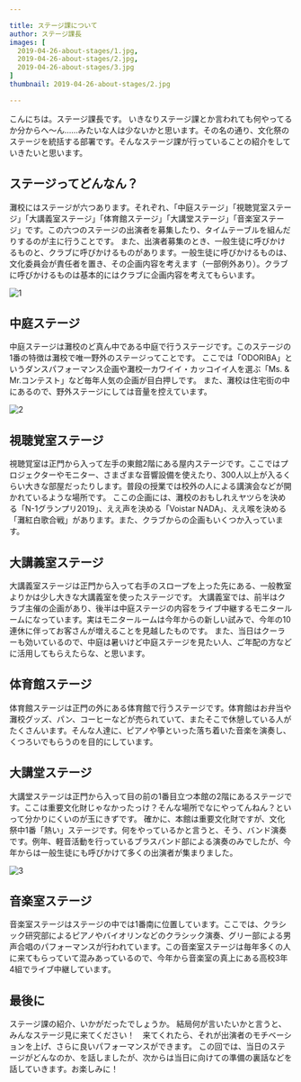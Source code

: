 ```yaml
---

title: ステージ課について
author: ステージ課長
images: [
  2019-04-26-about-stages/1.jpg,
  2019-04-26-about-stages/2.jpg,
  2019-04-26-about-stages/3.jpg
]
thumbnail: 2019-04-26-about-stages/2.jpg

---
```


こんにちは。ステージ課長です。
いきなりステージ課とか言われても何やってるか分からへ〜ん……みたいな人は少ないかと思います。その名の通り、文化祭のステージを統括する部署です。そんなステージ課が行っていることの紹介をしていきたいと思います。

## ステージってどんなん？
灘校にはステージが六つあります。それぞれ、「中庭ステージ」「視聴覚室ステージ」「大講義室ステージ」「体育館ステージ」「大講堂ステージ」「音楽室ステージ」です。この六つのステージの出演者を募集したり、タイムテーブルを組んだりするのが主に行うことです。
また、出演者募集のとき、一般生徒に呼びかけるものと、クラブに呼びかけるものがあります。一般生徒に呼びかけるものは、文化委員会が責任者を置き、その企画内容を考えます（一部例外あり）。クラブに呼びかけるものは基本的にはクラブに企画内容を考えてもらいます。

![1](../../../_nuxt/assets/img/blog/2019-04-26-about-stages/1.jpg)

## 中庭ステージ
中庭ステージは灘校のど真ん中である中庭で行うステージです。このステージの1番の特徴は灘校で唯一野外のステージってことです。
ここでは「ODORIBA」というダンスパフォーマンス企画や灘校一カワイイ・カッコイイ人を選ぶ「Ms. & Mr.コンテスト」など毎年人気の企画が目白押しです。
また、灘校は住宅街の中にあるので、野外ステージにしては音量を控えています。

![2](../../../_nuxt/assets/img/blog/2019-04-26-about-stages/2.jpg)

## 視聴覚室ステージ
視聴覚室は正門から入って左手の東館2階にある屋内ステージです。ここではプロジェクターやモニター、さまざまな音響設備を使えたり、300人以上が入るくらい大きな部屋だったりします。普段の授業では校外の人による講演会などが開かれているような場所です。
ここの企画には、灘校のおもしれえヤツらを決める「N-1グランプリ2019」、ええ声を決める「Voistar NADA」、ええ喉を決める「灘紅白歌合戦」があります。また、クラブからの企画もいくつか入っています。

## 大講義室ステージ
大講義室ステージは正門から入って右手のスロープを上った先にある、一般教室よりかは少し大きな大講義室を使ったステージです。
大講義室では、前半はクラブ主催の企画があり、後半は中庭ステージの内容をライブ中継するモニタールームになっています。実はモニタールームは今年からの新しい試みで、今年の10連休に伴ってお客さんが増えることを見越したものです。
また、当日はクーラーも効いているので、中庭は暑いけど中庭ステージを見たい人、ご年配の方などに活用してもらえたらな、と思います。

## 体育館ステージ
体育館ステージは正門の外にある体育館で行うステージです。体育館はお弁当や灘校グッズ、パン、コーヒーなどが売られていて、またそこで休憩している人がたくさんいます。そんな人達に、ピアノや箏といった落ち着いた音楽を演奏し、くつろいでもらうのを目的にしています。

## 大講堂ステージ
大講堂ステージは正門から入って目の前の1番目立つ本館の2階にあるステージです。ここは重要文化財じゃなかったっけ？そんな場所でなにやってんねん？といって分かりにくいのが玉にきずです。
確かに、本館は重要文化財ですが、文化祭中1番「熱い」ステージです。何をやっているかと言うと、そう、バンド演奏です。例年、軽音活動を行っているブラスバンド部による演奏のみでしたが、今年からは一般生徒にも呼びかけて多くの出演者が集まりました。

![3](../../../_nuxt/assets/img/blog/2019-04-26-about-stages/3.jpg)

## 音楽室ステージ
音楽室ステージはステージの中では1番南に位置しています。ここでは、クラシック研究部によるピアノやバイオリンなどのクラシック演奏、グリー部による男声合唱のパフォーマンスが行われています。この音楽室ステージは毎年多くの人に来てもらっていて混みあっているので、今年から音楽室の真上にある高校3年4組でライブ中継しています。

## 最後に
ステージ課の紹介、いかがだったでしょうか。
結局何が言いたいかと言うと、みんなステージ見に来てください！　来てくれたら、それが出演者のモチベーションを上げ、さらに良いパフォーマンスができます。
この回では、当日のステージがどんなのか、を話しましたが、次からは当日に向けての準備の裏話などを話していきます。お楽しみに！